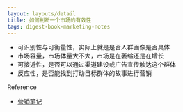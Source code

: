 ```yaml
---
layout: layouts/detail
title: 如何判断一个市场的有效性
tags: digest-book-marketing-notes
---
```

- 可识别性与可衡量性，实际上就是是否人群画像是否具体
- 市场容量，市场体量大不大，市场是在萎缩还是在增长
- 可接近性，是否可以通过渠道建设或广告宣传触达这个群体
- 反应性，是否能找到打动目标群体的故事进行营销

Reference
- [营销笔记](https://yd.qq.com/web/bookDetail/0fd322c0813ab705bg019599)
